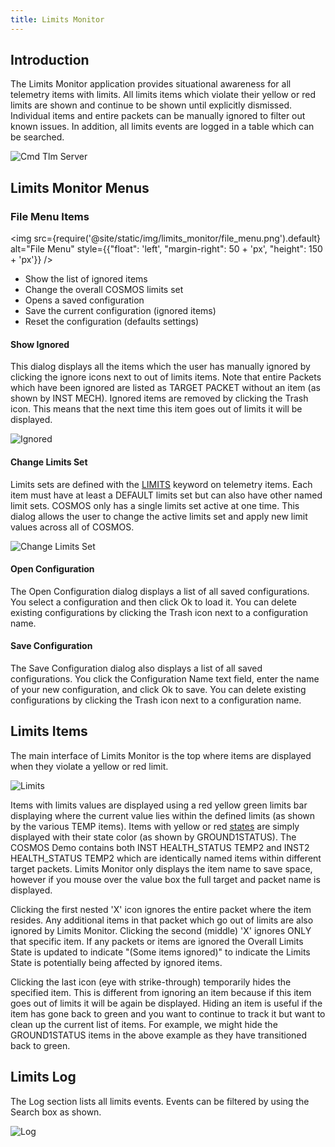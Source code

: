 ```yaml
---
title: Limits Monitor
---
```


## Introduction

The Limits Monitor application provides situational awareness for all telemetry items with limits. All limits items which violate their yellow or red limits are shown and continue to be shown until explicitly dismissed. Individual items and entire packets can be manually ignored to filter out known issues. In addition, all limits events are logged in a table which can be searched.

![Cmd Tlm Server](/img/limits_monitor/limits_monitor.png)

## Limits Monitor Menus

### File Menu Items

<!-- Image sized to match up with bullets -->

<img src={require('@site/static/img/limits_monitor/file_menu.png').default}
alt="File Menu"
style={{"float": 'left', "margin-right": 50 + 'px', "height": 150 + 'px'}} />

- Show the list of ignored items
- Change the overall COSMOS limits set
- Opens a saved configuration
- Save the current configuration (ignored items)
- Reset the configuration (defaults settings)

#### Show Ignored

This dialog displays all the items which the user has manually ignored by clicking the ignore icons next to out of limits items. Note that entire Packets which have been ignored are listed as TARGET PACKET without an item (as shown by INST MECH). Ignored items are removed by clicking the Trash icon. This means that the next time this item goes out of limits it will be displayed.

![Ignored](/img/limits_monitor/ignored.png)

#### Change Limits Set

Limits sets are defined with the [LIMITS](../configuration/telemetry#limits) keyword on telemetry items. Each item must have at least a DEFAULT limits set but can also have other named limit sets. COSMOS only has a single limits set active at one time. This dialog allows the user to change the active limits set and apply new limit values across all of COSMOS.

![Change Limits Set](/img/limits_monitor/change_limits_set.png)

#### Open Configuration

The Open Configuration dialog displays a list of all saved configurations. You select a configuration and then click Ok to load it. You can delete existing configurations by clicking the Trash icon next to a configuration name.

#### Save Configuration

The Save Configuration dialog also displays a list of all saved configurations. You click the Configuration Name text field, enter the name of your new configuration, and click Ok to save. You can delete existing configurations by clicking the Trash icon next to a configuration name.

## Limits Items

The main interface of Limits Monitor is the top where items are displayed when they violate a yellow or red limit.

![Limits](/img/limits_monitor/limits_monitor.png)

Items with limits values are displayed using a red yellow green limits bar displaying where the current value lies within the defined limits (as shown by the various TEMP items). Items with yellow or red [states](../configuration/telemetry.md#state) are simply displayed with their state color (as shown by GROUND1STATUS). The COSMOS Demo contains both INST HEALTH_STATUS TEMP2 and INST2 HEALTH_STATUS TEMP2 which are identically named items within different target packets. Limits Monitor only displays the item name to save space, however if you mouse over the value box the full target and packet name is displayed.

Clicking the first nested 'X' icon ignores the entire packet where the item resides. Any additional items in that packet which go out of limits are also ignored by Limits Monitor. Clicking the second (middle) 'X' ignores ONLY that specific item. If any packets or items are ignored the Overall Limits State is updated to indicate "(Some items ignored)" to indicate the Limits State is potentially being affected by ignored items.

Clicking the last icon (eye with strike-through) temporarily hides the specified item. This is different from ignoring an item because if this item goes out of limits it will be again be displayed. Hiding an item is useful if the item has gone back to green and you want to continue to track it but want to clean up the current list of items. For example, we might hide the GROUND1STATUS items in the above example as they have transitioned back to green.

## Limits Log

The Log section lists all limits events. Events can be filtered by using the Search box as shown.

![Log](/img/limits_monitor/log.png)
